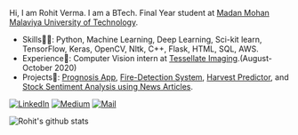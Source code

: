 Hi, I am Rohit Verma. I am a BTech. Final Year student at [Madan Mohan Malaviya University of Technology](http://mmmut.ac.in/).

* Skills👨‍💻: Python, Machine Learning, Deep Learning, Sci-kit learn, TensorFlow, Keras, OpenCV, Nltk, C++, Flask, HTML, SQL, AWS.
* Experience🎯: Computer Vision intern at [Tessellate Imaging](https://github.com/Tessellate-Imaging).(August-October 2020)
* Projects🤖: [Prognosis App](https://github.com/Green-io/Prognosis-placement), [Fire-Detection System](https://github.com/rohit0906/fire-detector), [Harvest Predictor](https://github.com/rohit0906/predict_harvest), and [Stock Sentiment Analysis using News Articles](https://github.com/rohit0906/stock-sentiment).

<p align="">
	<a href="https://www.linkedin.com/in/rohit96"><img src="https://img.shields.io/badge/LinkedIn--_.svg?style=social&logo=linkedin" alt="LinkedIn"></a>
	<a href="https://medium.com/@rtverma121"><img src="https://img.shields.io/badge/Medium--_.svg?style=social&logo=Medium" alt="Medium"></a>
	<a href="mailto:rtverma121@gmail.com"><img src="https://img.shields.io/badge/Mail At--_.svg?style=social&logo=Gmail" alt="Mail"></a>
</p>

![Rohit's github stats](https://github-readme-stats.vercel.app/api?username=rohit0906&count_private=true&hide=issues&show_icons=true&theme=dark)
